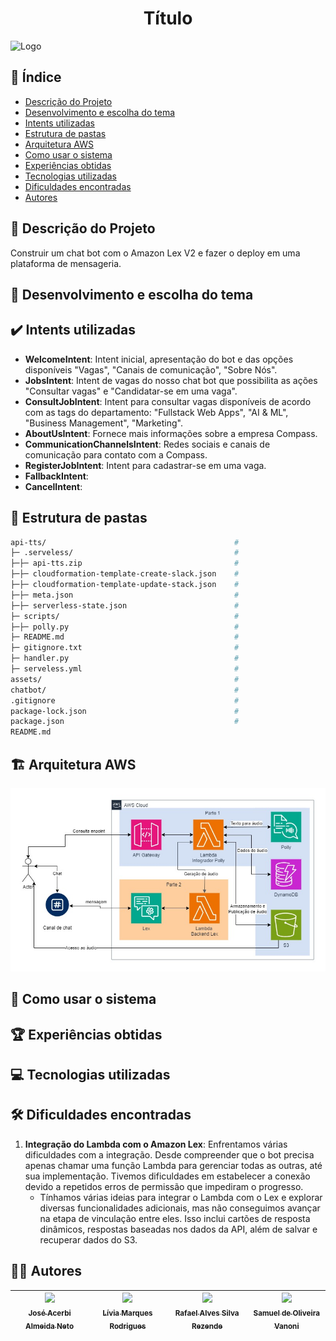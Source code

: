 <h1 align="center">Título</h1>

![Logo](https://s3.sa-east-1.amazonaws.com/remotar-assets-prod/company-profile-covers/cl7god9gt00lx04wg4p2a93zt.jpg)

## 📌 Índice
 
- [Descrição do Projeto](#-Descrição-do-Projeto)
- [Desenvolvimento e escolha do tema](#-Desenvolvimento-e-escolha-do-tema)
- [Intents utilizadas](#-Intents-utilizadas)
- [Estrutura de pastas](#-Estrutura-de-pastas)
- [Arquitetura AWS](#-Arquitetura-AWS)
- [Como usar o sistema](#-Como-usar-o-sistema)
- [Experiências obtidas](#-Experiências-obtidas)
- [Tecnologias utilizadas](#-Tecnologias-utilizadas)
- [Dificuldades encontradas](#-Dificuldades-encontradas)
- [Autores](#-Autores)

## 📖 Descrição do Projeto
Construir um chat bot com o Amazon Lex V2 e fazer o deploy em uma plataforma de mensageria.

## 🎯 Desenvolvimento e escolha do tema

## ✔️ Intents utilizadas
- <strong>WelcomeIntent</strong>: Intent inicial, apresentação do bot e das opções disponíveis "Vagas", "Canais de comunicação", "Sobre Nós".
- <strong>JobsIntent</strong>: Intent de vagas do nosso chat bot que possibilita as ações "Consultar vagas" e "Candidatar-se em uma vaga".
- <strong>ConsultJobIntent</strong>: Intent para consultar vagas disponíveis de acordo com as tags do departamento: "Fullstack Web Apps", "AI & ML", "Business Management", "Marketing".
- <strong>AboutUsIntent</strong>: Fornece mais informações sobre a empresa Compass.
- <strong>CommunicationChannelsIntent</strong>: Redes sociais e canais de comunicação para contato com a Compass.
- <strong>RegisterJobIntent</strong>: Intent para cadastrar-se em uma vaga.
-  <strong>FallbackIntent</strong>:
- <strong>CancelIntent</strong>:

## 📂 Estrutura de pastas
 
```bash
api-tts/                                          # 
├─ .serveless/                                    # 
├─├─ api-tts.zip                                  # 
├─├─ cloudformation-template-create-slack.json    # 
├─├─ cloudformation-template-update-stack.json    # 
├─├─ meta.json                                    # 
├─├─ serverless-state.json                        # 
├─ scripts/                                       # 
├─├─ polly.py                                     # 
├─ README.md                                      # 
├─ gitignore.txt                                  # 
├─ handler.py                                     # 
├─ serveless.yml                                  #
assets/                                           # 
chatbot/                                          #
.gitignore                                        # 
package-lock.json                                 # 
package.json                                      # 
README.md
```

## 🏗️ Arquitetura AWS
![Imagem|Diagrama](assets/sprints6-7.jpg)

## 🚀 Como usar o sistema

## 🏆 Experiências obtidas

## 💻 Tecnologias utilizadas

## 🛠️ Dificuldades encontradas
1. <strong>Integração do Lambda com o Amazon Lex</strong>:
Enfrentamos várias dificuldades com a integração. Desde compreender que o bot precisa apenas chamar uma função Lambda para gerenciar todas as outras, até sua implementação. Tivemos dificuldades em estabelecer a conexão devido a repetidos erros de permissão que impediram o progresso.
    - Tínhamos várias ideias para integrar o Lambda com o Lex e explorar diversas funcionalidades adicionais, mas não conseguimos avançar na etapa de vinculação entre eles. Isso inclui cartões de resposta dinâmicos, respostas baseadas nos dados da API, além de salvar e recuperar dados do S3.

## ✍🏻 Autores
| [<img loading="lazy" src="https://avatars.githubusercontent.com/u/120669342?v=4" width=115><br><sub>José Acerbi Almeida Neto</sub>](https://github.com/JoseJaan) | [<img loading="lazy" src="https://avatars.githubusercontent.com/u/142454135?v=4" width=115><br><sub>Lívia Marques Rodrigues</sub>](https://github.com/livmrqs) | [<img loading="lazy" src="https://avatars.githubusercontent.com/u/137515142?v=4" width=115><br><sub>Rafael Alves Silva Rezende</sub>](https://github.com/rafa-rez) | [<img loading="lazy" src="https://avatars.githubusercontent.com/u/123120658?v=4" width=115><br><sub>Samuel de Oliveira Vanoni</sub>](https://github.com/SamuVanoni)
| :---: | :---: | :---: | :---: |
